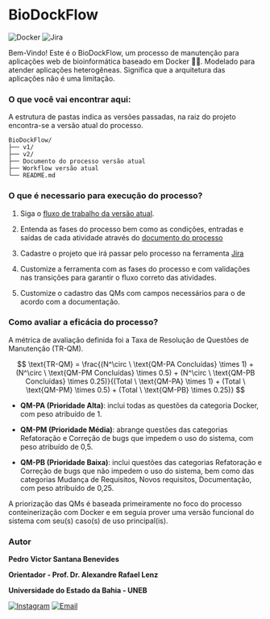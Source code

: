 # BioDockFlow

![Docker](https://img.shields.io/badge/Docker-619AFB?style=for-the-badge&logo=docker&logoColor=white) ![Jira](https://img.shields.io/badge/Jira-blue?style=for-the-badge&logo=jira&logoColor=white)

Bem-Vindo! Este é o BioDockFlow, um processo de manutenção para aplicações web de bioinformática baseado em Docker 🚀🐋.
Modelado para atender aplicações heterogêneas. Significa que a arquitetura das aplicações não é uma limitação.

### O que você vai encontrar aqui:
A estrutura de pastas indica as versões passadas, na raiz do projeto encontra-se a versão atual do processo.

```
BioDockFlow/
├── v1/
├── v2/
├── Documento do processo versão atual
├── Workflow versão atual
└── README.md
```

### O que é necessario para execução do processo?
1. Siga o [fluxo de trabalho da versão atual](BioDockFlow%20-%20WorkFlow%20-%20v3.png). 

2. Entenda as fases do processo bem como as condições, entradas e saídas de cada atividade através do [documento do processo](/BioDockFlow%20-%20Maintenance%20Process%20-%20v3.pdf)

3. Cadastre o projeto que irá passar pelo processo na ferramenta [Jira](https://www.atlassian.com/br/software/jira)

4. Customize a ferramenta com as fases do processo e com validações nas transições para garantir o fluxo correto das atividades.

5. Customize o cadastro das QMs com campos necessários para o de acordo com a documentação.


### Como avaliar a eficácia do processo?
A métrica de avaliação definida foi a Taxa de Resolução de Questões de Manutenção (TR-QM).

$$
\text{TR-QM} = \frac{(N^\circ \ \text{QM-PA Concluídas} \times 1) + (N^\circ \ \text{QM-PM Concluídas} \times 0.5) + (N^\circ \ \text{QM-PB Concluídas} \times 0.25)}{(Total \ \text{QM-PA} \times 1) + (Total \ \text{QM-PM} \times 0.5) + (Total \ \text{QM-PB} \times 0.25)}
$$

- **QM-PA (Prioridade Alta)**: inclui todas as questões da categoria Docker, com peso atribuído de 1.

- **QM-PM (Prioridade Média)**: abrange questões das categorias Refatoração e Correção de bugs que impedem o uso do sistema, com peso atribuído de 0,5.

- **QM-PB (Prioridade Baixa)**: inclui questões das categorias Refatoração e Correção de bugs que não impedem o uso do sistema, bem como das categorias Mudança de Requisitos, Novos requisitos, Documentação, com peso atribuído de 0,25.

A priorização das QMs é baseada primeiramente no foco do processo conteinerização com Docker e em seguia prover uma versão funcional do sistema com seu(s) caso(s) de uso principal(is).

### Autor
**Pedro Victor Santana Benevides**

**Orientador - Prof. Dr. Alexandre Rafael Lenz**

**Universidade do Estado da Bahia - UNEB**

[![Instagram](https://img.shields.io/badge/Instagram-E4405F?style=for-the-badge&logo=instagram&logoColor=white)](https://www.instagram.com/pedr.vtr/)   [![Email](https://img.shields.io/badge/Email-D14836?style=for-the-badge&logo=gmail&logoColor=white)](mailto:pvsbenevides197@gmail.com)

